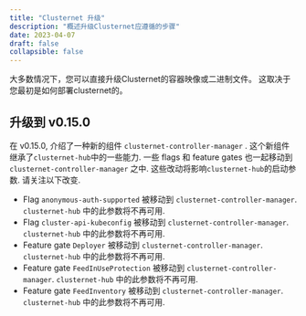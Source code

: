 ```yaml
---
title: "Clusternet 升级"
description: "概述升级Clusternet应遵循的步骤"
date: 2023-04-07
draft: false
collapsible: false
---
```


大多数情况下，您可以直接升级Clusternet的容器映像或二进制文件。 这取决于您最初是如何部署clusternet的。

## 升级到 v0.15.0

在 v0.15.0, 介绍了一种新的组件 `clusternet-controller-manager` . 这个新组件 继承了`clusternet-hub`中的一些能力. 一些 flags 和 feature gates 也一起移动到
`clusternet-controller-manager` 之中. 这些改动将影响`clusternet-hub`的启动参数.
请关注以下改变.

- Flag `anonymous-auth-supported` 被移动到 `clusternet-controller-manager`.  
  `clusternet-hub` 中的此参数将不再可用.
- Flag `cluster-api-kubeconfig` 被移动到 `clusternet-controller-manager`. 
  `clusternet-hub` 中的此参数将不再可用.
- Feature gate `Deployer` 被移动到 `clusternet-controller-manager`. 
  `clusternet-hub` 中的此参数将不再可用.
- Feature gate `FeedInUseProtection` 被移动到 `clusternet-controller-manager`. 
  `clusternet-hub` 中的此参数将不再可用.
- Feature gate `FeedInventory` 被移动到 `clusternet-controller-manager`. 
   `clusternet-hub` 中的此参数将不再可用.
